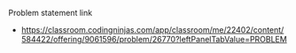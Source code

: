 Problem statement link
  - https://classroom.codingninjas.com/app/classroom/me/22402/content/584422/offering/9061596/problem/26770?leftPanelTabValue=PROBLEM